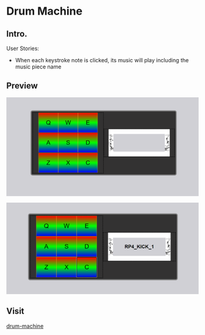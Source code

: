 # Drum Machine

## Intro.
User Stories:
   - When each keystroke note is clicked, its music will play including the music piece name
## Preview
![drum-first](images/drum-first.png)

![drum2](images/drum1.png)

## Visit
[drum-machine](https://hon-nova.github.io/drum-machine/)